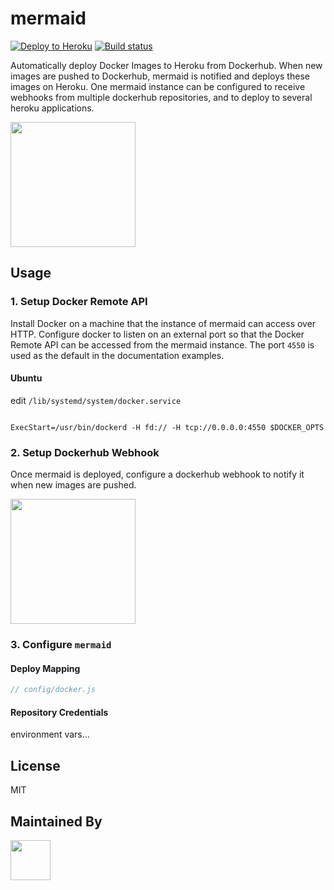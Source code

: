 # mermaid

[![Deploy to Heroku][heroku-image]][heroku-url]
[![Build status][ci-image]][ci-url]

Automatically deploy Docker Images to Heroku from Dockerhub. When new images are pushed to Dockerhub, mermaid is notified and deploys these images on Heroku. One mermaid instance can be configured to receive webhooks from multiple dockerhub repositories, and to deploy to several heroku applications.

<img src="http://i.imgur.com/1alxlpl.png" height="200px">

## Usage

### 1. Setup Docker Remote API

Install Docker on a machine that the instance of mermaid can access over HTTP. Configure docker to listen on an external port so that the Docker Remote API can be accessed from the mermaid instance. The port `4550` is used as the default in the documentation examples.

#### Ubuntu

edit `/lib/systemd/system/docker.service`
```

ExecStart=/usr/bin/dockerd -H fd:// -H tcp://0.0.0.0:4550 $DOCKER_OPTS 
```

### 2. Setup Dockerhub Webhook

Once mermaid is deployed, configure a dockerhub webhook to notify it when new images are pushed.

<img src="http://i.imgur.com/ymI4c3U.png" height="200px">

### 3. Configure `mermaid`

#### Deploy Mapping
```js
// config/docker.js

```

#### Repository Credentials

environment vars...

## License
MIT

## Maintained By
[<img src='http://i.imgur.com/Y03Jgmf.png' height='64px'>](http://langa.io)

[ci-image]: https://img.shields.io/travis/langateam/graphiql.io/master.svg?style=flat-square
[ci-url]: https://travis-ci.org/langateam/graphiql.io
[heroku-image]: https://img.shields.io/badge/Deploy%20to%20Heroku-langa/mermaid-6762a6.svg?style=flat-square
[heroku-url]: https://heroku.com/deploy?template=https://github.com/langateam/mermaid
